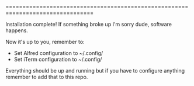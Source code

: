 ================================================================================

Installation complete!
If something broke up I'm sorry dude, software happens.

Now it's up to you, remember to:
- Set Alfred configuration to ~/.config/
- Set iTerm configuration to ~/.config/

Everything should be up and running but if you have to configure anything
remember to add that to this repo.

